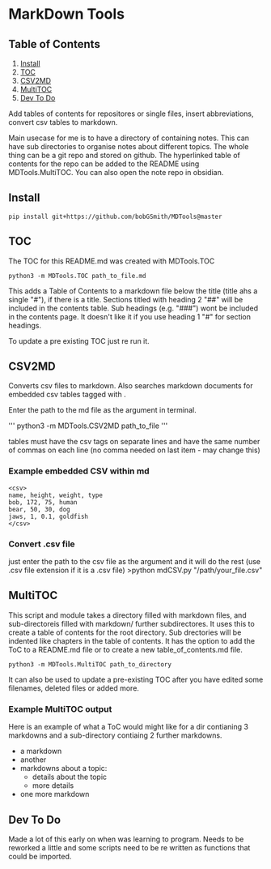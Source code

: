 # MarkDown Tools 
## Table of Contents
1. [Install ](#1)
2. [TOC](#2)
3. [CSV2MD ](#3)
4. [MultiTOC ](#4)
5. [Dev To Do ](#5)


Add tables of contents for repositores or single files, insert abbreviations, convert csv tables to markdown. 

Main usecase for me is to have a directory of containing notes. This can have sub directories to organise notes about different topics. The whole thing can be a git repo and stored on github. The hyperlinked table of contents for the repo can be added to the README using MDTools.MultiTOC. You can also open the note repo in obsidian. 


## Install <a name = 1></a>

```
pip install git+https://github.com/bobGSmith/MDTools@master
```

## TOC<a name = 2></a>

The TOC for this README.md was created with MDTools.TOC

```
python3 -m MDTools.TOC path_to_file.md
```

This adds a Table of Contents to a markdown file below the title (title ahs a single "#"), if there is a title. Sections titled with heading 2 "##" will be included in the contents table. Sub headings (e.g. "###") wont be included in the contents page. It doesn't like it if you use heading 1 "#" for section headings.

To update a pre existing TOC just re run it.

## CSV2MD <a name = 3></a>
Converts csv files to markdown. Also searches markdown documents for embedded csv tables tagged with <csv> </csv>. 

Enter the path to the md file as the argument in terminal. 
	
'''
python3 -m MDTools.CSV2MD path_to_file
'''

tables must have the csv tags on separate lines and have the same number of commas on each line (no comma needed on last item - may change this) 

### Example embedded CSV within md

	<csv>  
	name, height, weight, type   	
	bob, 172, 75, human   
	bear, 50, 30, dog   
	jaws, 1, 0.1, goldfish   
	</csv>  

### Convert .csv file
just enter the path to the csv file as the argument and it will do the rest (use .csv file extension if it is a .csv file)
	>python mdCSV.py "/path/your_file.csv"

## MultiTOC <a name = 4></a>
This script and module takes a directory filled with markdown files, and sub-directoreis filled with markdown/ further subdirectores. It uses this to create a table of contents for the root directory. Sub drectories will be indented like chapters in the table of contents. It has the option to add the ToC to a README.md file or to create a new table_of_contents.md file. 

```
python3 -m MDTools.MultiTOC path_to_directory
```

It can also be used to update a pre-existing TOC after you have edited some filenames, deleted files or added more.

### Example MultiTOC output 
Here is an example of what a ToC would might like for a dir contianing 3 markdowns and a sub-directory contiaing 2 further markdowns. 

 
* a markdown
* another
* markdowns about a topic:
  * details about the topic
  * more details
* one more markdown

## Dev To Do <a name = 5></a>
Made a lot of this early on when  was learning to program. Needs to be reworked a little and some scripts need to be re written as functions that could be imported.  
